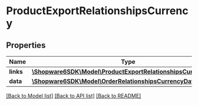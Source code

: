 # ProductExportRelationshipsCurrency

## Properties
Name | Type | Description | Notes
------------ | ------------- | ------------- | -------------
**links** | [**\Shopware6SDK\Model\ProductExportRelationshipsCurrencyLinks**](ProductExportRelationshipsCurrencyLinks.md) |  | [optional] 
**data** | [**\Shopware6SDK\Model\OrderRelationshipsCurrencyData**](OrderRelationshipsCurrencyData.md) |  | [optional] 

[[Back to Model list]](../../README.md#documentation-for-models) [[Back to API list]](../../README.md#documentation-for-api-endpoints) [[Back to README]](../../README.md)

